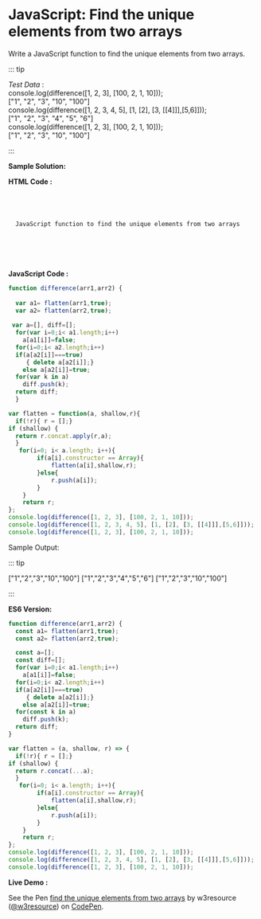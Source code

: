 # JavaScript: Find the unique elements from two arrays

Write a JavaScript function to find the unique elements from two arrays.

::: tip

_Test Data_ :  
console.log(difference(\[1, 2, 3\], \[100, 2, 1, 10\]));  
\["1", "2", "3", "10", "100"\]  
console.log(difference(\[1, 2, 3, 4, 5\], \[1, \[2\], \[3, \[\[4\]\]\],\[5,6\]\]));  
\["1", "2", "3", "4", "5", "6"\]  
console.log(difference(\[1, 2, 3\], \[100, 2, 1, 10\]));  
\["1", "2", "3", "10", "100"\]

:::

**Sample Solution:**

**HTML Code :**

```markup



  
  JavaScript function to find the unique elements from two arrays






```

**JavaScript Code :**

```javascript
function difference(arr1,arr2) {
  
  var a1= flatten(arr1,true);
  var a2= flatten(arr2,true);
  
 var a=[], diff=[];
  for(var i=0;i< a1.length;i++)
    a[a1[i]]=false;
  for(i=0;i< a2.length;i++)
  if(a[a2[i]]===true) 
     { delete a[a2[i]];}
    else a[a2[i]]=true;
  for(var k in a)
    diff.push(k);
  return diff;   
  }

var flatten = function(a, shallow,r){
  if(!r){ r = [];}
if (shallow) {
  return r.concat.apply(r,a);
  }  
   for(i=0; i< a.length; i++){
        if(a[i].constructor == Array){
            flatten(a[i],shallow,r);
        }else{
            r.push(a[i]);
        }
    }
    return r;
};
console.log(difference([1, 2, 3], [100, 2, 1, 10]));
console.log(difference([1, 2, 3, 4, 5], [1, [2], [3, [[4]]],[5,6]]));
console.log(difference([1, 2, 3], [100, 2, 1, 10]));

```

Sample Output:

::: tip

\["1","2","3","10","100"\]
\["1","2","3","4","5","6"\]
\["1","2","3","10","100"\]

:::

**ES6 Version:**

```javascript
function difference(arr1,arr2) {
  const a1= flatten(arr1,true);
  const a2= flatten(arr2,true);

  const a=[];
  const diff=[];
  for(var i=0;i< a1.length;i++)
    a[a1[i]]=false;
  for(i=0;i< a2.length;i++)
  if(a[a2[i]]===true) 
     { delete a[a2[i]];}
    else a[a2[i]]=true;
  for(const k in a)
    diff.push(k);
  return diff;
}

var flatten = (a, shallow, r) => {
  if(!r){ r = [];}
if (shallow) {
  return r.concat(...a);
  }  
   for(i=0; i< a.length; i++){
        if(a[i].constructor == Array){
            flatten(a[i],shallow,r);
        }else{
            r.push(a[i]);
        }
    }
    return r;
};
console.log(difference([1, 2, 3], [100, 2, 1, 10]));
console.log(difference([1, 2, 3, 4, 5], [1, [2], [3, [[4]]],[5,6]]));
console.log(difference([1, 2, 3], [100, 2, 1, 10]));

```

**Live Demo :**

<section class="expand-codepen"><p data-height="380" data-theme-id="0" data-slug-hash="dJVQEm" data-default-tab="js,result" data-user="w3resource" data-embed-version="2" data-pen-title="find the unique elements from two arrays" data-editable="true" class="codepen">See the Pen <a href="https://codepen.io/w3resource/pen/dJVQEm/">find the unique elements from two arrays</a> by w3resource (<a href="https://codepen.io/w3resource">@w3resource</a>) on <a href="https://codepen.io">CodePen</a>.</p><codepen></codepen></section>